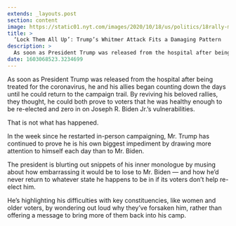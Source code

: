 ```yaml
--- 
extends: _layouts.post 
section: content 
image: https://static01.nyt.com/images/2020/10/18/us/politics/18rally-memo-1/18rally-memo-1--facebookJumbo.jpg 
title: > 
  ‘Lock Them All Up’: Trump’s Whitmer Attack Fits a Damaging Pattern 
description: > 
  As soon as President Trump was released from the hospital after being treated for the coronavirus, he and his allies began counting down the days until he could return to the campaign trail.By reviving his beloved rallies, they thought, he could both prove to voters that he was healthy enough to be re-elected and zero in on Joseph R. Biden Jr.’s vulnerabilities.That is not what has happened.In the week since he restarted in-person campaigning, Mr. Trump has continued to prove he is his own biggest impediment by drawing more attention to himself each day than to Mr. Biden.He’s highlighting his difficulties with key constituencies, like women and older voters, by wondering out loud why they’ve forsaken him, rather than offering a message to bring more of them back into his camp. 
date: 1603068523.3234699 
--- 
```

As soon as President Trump was released from the hospital after being treated for the coronavirus, he and his allies began counting down the days until he could return to the campaign trail. By reviving his beloved rallies, they thought, he could both prove to voters that he was healthy enough to be re-elected and zero in on Joseph R. Biden Jr.’s vulnerabilities.

That is not what has happened.

In the week since he restarted in-person campaigning, Mr. Trump has continued to prove he is his own biggest impediment by drawing more attention to himself each day than to Mr. Biden.

The president is blurting out snippets of his inner monologue by musing about how embarrassing it would be to lose to Mr. Biden — and how he’d never return to whatever state he happens to be in if its voters don’t help re-elect him.

He’s highlighting his difficulties with key constituencies, like women and older voters, by wondering out loud why they’ve forsaken him, rather than offering a message to bring more of them back into his camp.